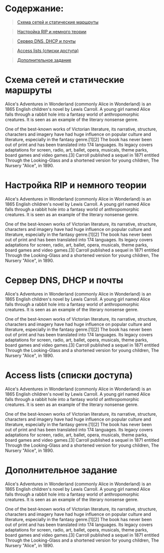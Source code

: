 # Содержание:
>[Схема сетей и статические маршруты](#схема-сетей-и-статические-маршруты)

>[Настройка RIP и немного теории](#настройка-rip-и-немного-теории)

>[Сервер DNS, DHCP и почты](#сервер-dns,-dhcp-и-почты)

>[Access lists (списки доступа)](#access-lists-(списки-доступа))

>[Дополнительное задание](#дополнительное-задание)

# Схема сетей и статические маршруты
Alice's Adventures in Wonderland (commonly Alice in Wonderland) is an 1865 English children's novel by Lewis Carroll. A young girl named Alice falls through a rabbit hole into a fantasy world of anthropomorphic creatures. It is seen as an example of the literary nonsense genre.

One of the best-known works of Victorian literature, its narrative, structure, characters and imagery have had huge influence on popular culture and literature, especially in the fantasy genre.[1][2] The book has never been out of print and has been translated into 174 languages. Its legacy covers adaptations for screen, radio, art, ballet, opera, musicals, theme parks, board games and video games.[3] Carroll published a sequel in 1871 entitled Through the Looking-Glass and a shortened version for young children, The Nursery "Alice", in 1890. 
# Настройка RIP и немного теории
Alice's Adventures in Wonderland (commonly Alice in Wonderland) is an 1865 English children's novel by Lewis Carroll. A young girl named Alice falls through a rabbit hole into a fantasy world of anthropomorphic creatures. It is seen as an example of the literary nonsense genre.

One of the best-known works of Victorian literature, its narrative, structure, characters and imagery have had huge influence on popular culture and literature, especially in the fantasy genre.[1][2] The book has never been out of print and has been translated into 174 languages. Its legacy covers adaptations for screen, radio, art, ballet, opera, musicals, theme parks, board games and video games.[3] Carroll published a sequel in 1871 entitled Through the Looking-Glass and a shortened version for young children, The Nursery "Alice", in 1890. 
# Сервер DNS, DHCP и почты
Alice's Adventures in Wonderland (commonly Alice in Wonderland) is an 1865 English children's novel by Lewis Carroll. A young girl named Alice falls through a rabbit hole into a fantasy world of anthropomorphic creatures. It is seen as an example of the literary nonsense genre.

One of the best-known works of Victorian literature, its narrative, structure, characters and imagery have had huge influence on popular culture and literature, especially in the fantasy genre.[1][2] The book has never been out of print and has been translated into 174 languages. Its legacy covers adaptations for screen, radio, art, ballet, opera, musicals, theme parks, board games and video games.[3] Carroll published a sequel in 1871 entitled Through the Looking-Glass and a shortened version for young children, The Nursery "Alice", in 1890. 
# Access lists (списки доступа)
Alice's Adventures in Wonderland (commonly Alice in Wonderland) is an 1865 English children's novel by Lewis Carroll. A young girl named Alice falls through a rabbit hole into a fantasy world of anthropomorphic creatures. It is seen as an example of the literary nonsense genre.

One of the best-known works of Victorian literature, its narrative, structure, characters and imagery have had huge influence on popular culture and literature, especially in the fantasy genre.[1][2] The book has never been out of print and has been translated into 174 languages. Its legacy covers adaptations for screen, radio, art, ballet, opera, musicals, theme parks, board games and video games.[3] Carroll published a sequel in 1871 entitled Through the Looking-Glass and a shortened version for young children, The Nursery "Alice", in 1890. 
# Дополнительное задание
Alice's Adventures in Wonderland (commonly Alice in Wonderland) is an 1865 English children's novel by Lewis Carroll. A young girl named Alice falls through a rabbit hole into a fantasy world of anthropomorphic creatures. It is seen as an example of the literary nonsense genre.

One of the best-known works of Victorian literature, its narrative, structure, characters and imagery have had huge influence on popular culture and literature, especially in the fantasy genre.[1][2] The book has never been out of print and has been translated into 174 languages. Its legacy covers adaptations for screen, radio, art, ballet, opera, musicals, theme parks, board games and video games.[3] Carroll published a sequel in 1871 entitled Through the Looking-Glass and a shortened version for young children, The Nursery "Alice", in 1890. 
